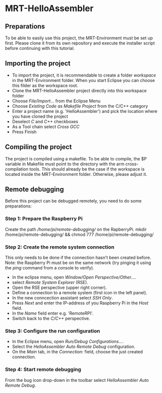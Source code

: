 # MRT-HelloAssembler

## Preparations
To be able to easily use this project, the MRT-Environment must be set up first. Please clone it from its own repository and execute the installer script before continuing with this tutorial.

## Importing the project
  - To import the project, it is recommendable to create a folder *workspace* in the MRT-Environment folder. When you start Eclipse you can choose this filder as the workspace root.
  - Clone the MRT-HelloAssembler project directly into this workspace folder
  - Choose *File/Import...* from the Eclipse Menu
  - Choose *Existing Code as Makefile Project* from the C/C++ category
  - Enter a project name (e.g. 'HelloAssembler') and pick the location where you have cloned the project
  - Deselect *C* and *C++* checkboxes
  - As a Tool chain select *Cross GCC*
  - Press Finish 

## Compiling the project

The project is compiled using a makefile. To be able to compile, the $P variable in Makefile must point to the directory with the arm cross-compilation tools. This should already be the case if the workspace is located inside the MRT-Environment folder. Otherwise, please adjust it. 

## Remote debugging
Before this project can be debugged remotely, you need to do some preparations:

### Step 1: Prepare the Raspberry Pi

Create the path */home/pi/remote-debugging/* on the RapberryPi.
     mkdir /home/pi/remote-debugging/ && chmod 777 /home/pi/remote-debugging/
     
### Step 2: Create the remote system connection
This only needs to be done if the connection hasn't been created before.
Note: the Raspberry Pi must be on the same network (try pinging it using the *ping* command from a console to verify).

  - In the eclipse menu, open *Window/Open Perspective/Other...*.
  - select *Remote System Explorer* (RSE).
  - Open the RSE perspective (upper right corner).
  - Define a connection to a remote system (first icon in the left panel).
  - In the new conncection assistant select *SSH Only*.
  - Press *Next* and enter the IP-address of you Raspberry Pi in the *Host* field. 
  - In the *Name* field enter e.g. 'RemoteRPI'.
  - Switch back to the *C/C++* perspective.
    
### Step 3: Configure the run configuration
  - In the Eclipse menu, open *Run/Debug Configurations...*.
  - Select the *HelloAssembler Auto Remote Debug* configuration.
  - On the *Main* tab, in the *Connection:* field, choose the just created connection.
  
### Step 4: Start remote debugging
From the bug icon drop-down in the toolbar select *HelloAssembler Auto Remote Debug*.
